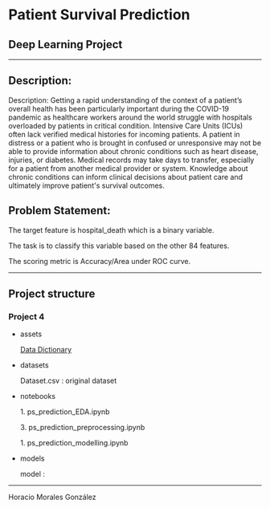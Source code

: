 <h1>Patient Survival Prediction</h1>
<h2>Deep Learning Project</h2>
<hr>
<h2>Description:</h2>
<p>Description: Getting a rapid understanding of the context of a patient’s overall health has been particularly important during the COVID-19 pandemic as healthcare workers around the world struggle with hospitals overloaded by patients in critical condition. Intensive Care Units (ICUs) often lack verified medical histories for incoming patients. A patient in distress or a patient who is brought in confused or unresponsive may not be able to provide information about chronic conditions such as heart disease, injuries, or diabetes. Medical records may take days to transfer, especially for a patient from another medical provider or system. Knowledge about chronic conditions can inform clinical decisions about patient care and ultimately improve patient's survival outcomes. </p>

<h2>Problem Statement:</h2>
<p>The target feature is hospital_death which is a binary variable.</p>
<p>The task is to classify this variable based on the other 84 features.</p>
<p>The scoring metric is Accuracy/Area under ROC curve.</p>
<hr>
<h2>Project structure</h2>
<h3>Project 4</h3>
<ul>
    <li>assets</li>
        <p><a href="../assets/Data_Dictionary.xlsx">Data Dictionary</a></p>
    <li>datasets</li>
        <p>Dataset.csv : original dataset</p>
    <li>notebooks</li>
        <p>1. ps_prediction_EDA.ipynb</p>
        <p>3. ps_prediction_preprocessing.ipynb</p>
        <p>1. ps_prediction_modelling.ipynb</p>
    <li>models</li>
        <p>model : </p>
</ul>
<hr>
<p>Horacio Morales González
